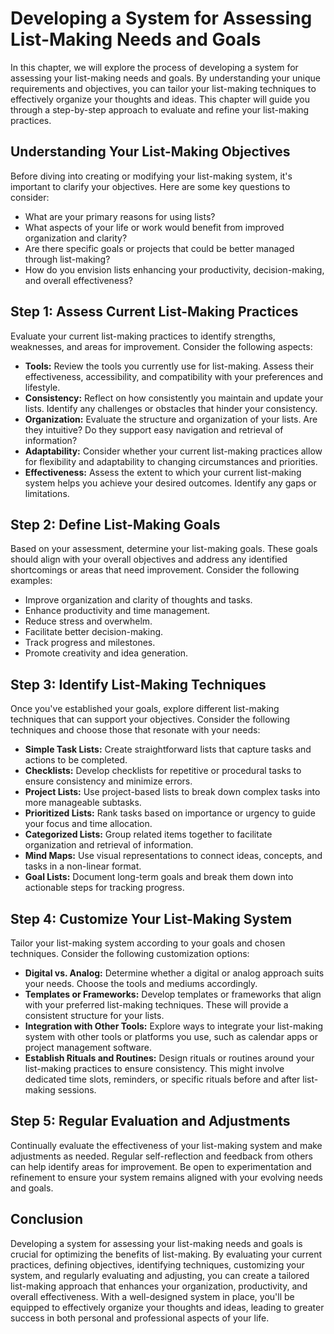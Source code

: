 Developing a System for Assessing List-Making Needs and Goals
======================================================================

In this chapter, we will explore the process of developing a system for assessing your list-making needs and goals. By understanding your unique requirements and objectives, you can tailor your list-making techniques to effectively organize your thoughts and ideas. This chapter will guide you through a step-by-step approach to evaluate and refine your list-making practices.

**Understanding Your List-Making Objectives**
---------------------------------------------

Before diving into creating or modifying your list-making system, it's important to clarify your objectives. Here are some key questions to consider:

* What are your primary reasons for using lists?
* What aspects of your life or work would benefit from improved organization and clarity?
* Are there specific goals or projects that could be better managed through list-making?
* How do you envision lists enhancing your productivity, decision-making, and overall effectiveness?

**Step 1: Assess Current List-Making Practices**
------------------------------------------------

Evaluate your current list-making practices to identify strengths, weaknesses, and areas for improvement. Consider the following aspects:

* **Tools:** Review the tools you currently use for list-making. Assess their effectiveness, accessibility, and compatibility with your preferences and lifestyle.
* **Consistency:** Reflect on how consistently you maintain and update your lists. Identify any challenges or obstacles that hinder your consistency.
* **Organization:** Evaluate the structure and organization of your lists. Are they intuitive? Do they support easy navigation and retrieval of information?
* **Adaptability:** Consider whether your current list-making practices allow for flexibility and adaptability to changing circumstances and priorities.
* **Effectiveness:** Assess the extent to which your current list-making system helps you achieve your desired outcomes. Identify any gaps or limitations.

**Step 2: Define List-Making Goals**
------------------------------------

Based on your assessment, determine your list-making goals. These goals should align with your overall objectives and address any identified shortcomings or areas that need improvement. Consider the following examples:

* Improve organization and clarity of thoughts and tasks.
* Enhance productivity and time management.
* Reduce stress and overwhelm.
* Facilitate better decision-making.
* Track progress and milestones.
* Promote creativity and idea generation.

**Step 3: Identify List-Making Techniques**
-------------------------------------------

Once you've established your goals, explore different list-making techniques that can support your objectives. Consider the following techniques and choose those that resonate with your needs:

* **Simple Task Lists:** Create straightforward lists that capture tasks and actions to be completed.
* **Checklists:** Develop checklists for repetitive or procedural tasks to ensure consistency and minimize errors.
* **Project Lists:** Use project-based lists to break down complex tasks into more manageable subtasks.
* **Prioritized Lists:** Rank tasks based on importance or urgency to guide your focus and time allocation.
* **Categorized Lists:** Group related items together to facilitate organization and retrieval of information.
* **Mind Maps:** Use visual representations to connect ideas, concepts, and tasks in a non-linear format.
* **Goal Lists:** Document long-term goals and break them down into actionable steps for tracking progress.

**Step 4: Customize Your List-Making System**
---------------------------------------------

Tailor your list-making system according to your goals and chosen techniques. Consider the following customization options:

* **Digital vs. Analog:** Determine whether a digital or analog approach suits your needs. Choose the tools and mediums accordingly.
* **Templates or Frameworks:** Develop templates or frameworks that align with your preferred list-making techniques. These will provide a consistent structure for your lists.
* **Integration with Other Tools:** Explore ways to integrate your list-making system with other tools or platforms you use, such as calendar apps or project management software.
* **Establish Rituals and Routines:** Design rituals or routines around your list-making practices to ensure consistency. This might involve dedicated time slots, reminders, or specific rituals before and after list-making sessions.

**Step 5: Regular Evaluation and Adjustments**
----------------------------------------------

Continually evaluate the effectiveness of your list-making system and make adjustments as needed. Regular self-reflection and feedback from others can help identify areas for improvement. Be open to experimentation and refinement to ensure your system remains aligned with your evolving needs and goals.

**Conclusion**
--------------

Developing a system for assessing your list-making needs and goals is crucial for optimizing the benefits of list-making. By evaluating your current practices, defining objectives, identifying techniques, customizing your system, and regularly evaluating and adjusting, you can create a tailored list-making approach that enhances your organization, productivity, and overall effectiveness. With a well-designed system in place, you'll be equipped to effectively organize your thoughts and ideas, leading to greater success in both personal and professional aspects of your life.
